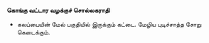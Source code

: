 **கொங்கு வட்டார வழக்குச் சொல்லகராதி**
- கலப்பையின் மேல் பகுதியில் இருக்கும் கட்டை. மேழிய புடிச்சாத்த சோறு கெடைக்கும்.

